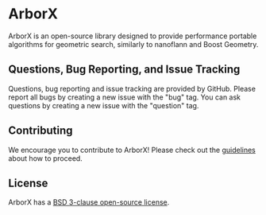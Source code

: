 ArborX
======

ArborX is an open-source library designed to provide performance portable
algorithms for geometric search, similarly to nanoflann and Boost Geometry.

Questions, Bug Reporting, and Issue Tracking
--------------------------------------------

Questions, bug reporting and issue tracking are provided by GitHub. Please
report all bugs by creating a new issue with the "bug" tag. You can ask
questions by creating a new issue with the "question" tag.

Contributing
------------
We encourage you to contribute to ArborX! Please check out the
[guidelines](CONTRIBUTING.md) about how to proceed.

License
-------

ArborX has a [BSD 3-clause open-source license](LICENSE).
